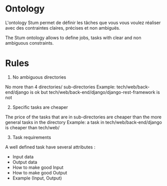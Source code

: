# Ontology
L'ontology Stum permet de définir les tâches que vous vous voulez réaliser avec des contraintes claires, précises et non ambiguës.

The Stum ontology allows to define jobs, tasks with clear and non ambiguous constraints.

# Rules
1.  No ambiguous directories

No more than 4 directories/ sub-directories
Example: tech/web/back-end/django is ok but tech/web/back-end/django/django-rest-framework is not

2. Specific tasks are cheaper

The price of the tasks that are in sub-directories are cheaper than the more general tasks in the directory
Example: a task in tech/web/back-end/django is cheaper than tech/web/

3. Task requirements

A well defined task have several attributes :
- Input data
- Output data
- How to make good Input
- How to make good Output
- Example (Input, Output)

